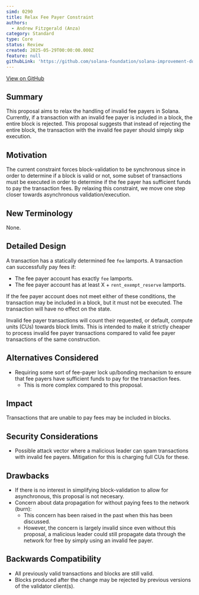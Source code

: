 ```yaml
---
simd: 0290
title: Relax Fee Payer Constraint
authors:
  - Andrew Fitzgerald (Anza)
category: Standard
type: Core
status: Review
created: 2025-05-29T00:00:00.000Z
feature: null
githubLink: 'https://github.com/solana-foundation/solana-improvement-documents/pull/290'
---
```

[View on GitHub](https://github.com/solana-foundation/solana-improvement-documents/pull/290)


## Summary

This proposal aims to relax the handling of invalid fee payers in Solana.
Currently, if a transaction with an invalid fee payer is included in a block,
the entire block is rejected.
This proposal suggests that instead of rejecting the entire block, the
transaction with the invalid fee payer should simply skip execution.

## Motivation

The current constraint forces block-validation to be synchronous since in order
to determine if a block is valid or not, some subset of transactions must be
executed in order to determine if the fee payer has sufficient funds to pay the
transaction fees.
By relaxing this constraint, we move one step closer towards asynchronous
validation/execution.

## New Terminology

None.

## Detailed Design

A transaction has a statically determined fee `fee` lamports.
A transaction can successfully pay fees if:

- The fee payer account has exactly `fee` lamports.
- The fee payer account has at least X + `rent_exempt_reserve` lamports.

If the fee payer account does not meet either of these conditions, the transaction
may be included in a block, but it must not be executed.
The transaction will have no effect on the state.

Invalid fee payer transactions will count their requested,
or default, compute units (CUs) towards block limits.
This is intended to make it strictly cheaper to process invalid fee payer
transactions compared to valid fee payer transactions of the same construction.

## Alternatives Considered

- Requiring some sort of fee-payer lock up/bonding mechanism to ensure that fee
  payers have sufficient funds to pay for the transaction fees.
  - This is more complex compared to this proposal.

## Impact

Transactions that are unable to pay fees may be included in blocks.

## Security Considerations

- Possible attack vector where a malicious leader can spam transactions with
  invalid fee payers. Mitigation for this is charging full CUs for these.

## Drawbacks

- If there is no interest in simplifying block-validation to allow for
  asynchronous, this proposal is not necesary.
- Concern about data propagation for without paying fees to the network (burn):
  - This concern has been raised in the past when this has been discussed.
  - However, the concern is largely invalid since even without this proposal,
    a malicious leader could still propagate data through the network for free
    by simply using an invalid fee payer.

## Backwards Compatibility

- All previously valid transactions and blocks are still valid.
- Blocks produced after the change may be rejected by previous versions of the
  validator client(s).
